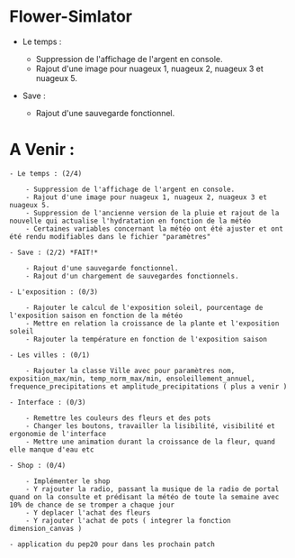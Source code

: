 ﻿# Flower-Simlator

- Le temps :

	- Suppression de l'affichage de l'argent en console.
	- Rajout d'une image pour nuageux 1, nuageux 2, nuageux 3 et nuageux 5.

- Save :

	- Rajout d'une sauvegarde fonctionnel.



# A Venir :

	- Le temps : (2/4)

		- Suppression de l'affichage de l'argent en console.
		- Rajout d'une image pour nuageux 1, nuageux 2, nuageux 3 et nuageux 5.
		- Suppression de l'ancienne version de la pluie et rajout de la nouvelle qui actualise l'hydratation en fonction de la météo
		- Certaines variables concernant la météo ont été ajuster et ont été rendu modifiables dans le fichier "paramètres"

	- Save : (2/2) *FAIT!*

		- Rajout d'une sauvegarde fonctionnel.
		- Rajout d'un chargement de sauvegardes fonctionnels.

	- L'exposition : (0/3)

		- Rajouter le calcul de l'exposition soleil, pourcentage de l'exposition saison en fonction de la météo
		- Mettre en relation la croissance de la plante et l'exposition soleil
		- Rajouter la température en fonction de l'exposition saison

	- Les villes : (0/1)

		- Rajouter la classe Ville avec pour paramètres nom, exposition_max/min, temp_norm_max/min, ensoleillement_annuel, frequence_precipitations et amplitude_precipitations ( plus a venir )
	 
	- Interface : (0/3)

		- Remettre les couleurs des fleurs et des pots
		- Changer les boutons, travailler la lisibilité, visibilité et ergonomie de l'interface
		- Mettre une animation durant la croissance de la fleur, quand elle manque d'eau etc

	- Shop : (0/4)

		- Implémenter le shop
		- Y rajouter la radio, passant la musique de la radio de portal quand on la consulte et prédisant la météo de toute la semaine avec 10% de chance de se tromper a chaque jour
		- Y deplacer l'achat des fleurs
		- Y rajouter l'achat de pots ( integrer la fonction dimension_canvas )

	- application du pep20 pour dans les prochain patch
